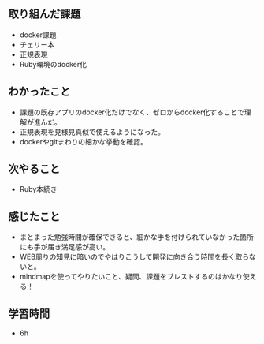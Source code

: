 ## 取り組んだ課題
- docker課題
- チェリー本
- 正規表現
- Ruby環境のdocker化

## わかったこと
- 課題の既存アプリのdocker化だけでなく、ゼロからdocker化することで理解が進んだ。
- 正規表現を見様見真似で使えるようになった。
- dockerやgitまわりの細かな挙動を確認。

## 次やること
- Ruby本続き

## 感じたこと
- まとまった勉強時間が確保できると、細かな手を付けられていなかった箇所にも手が届き満足感が高い。
- WEB周りの知見に暗いのでやはりこうして開発に向き合う時間を長く取らないと。
- mindmapを使ってやりたいこと、疑問、課題をブレストするのはかなり使える！

## 学習時間
- 6h
